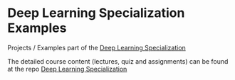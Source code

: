 # Deep Learning Specialization Examples

Projects / Examples part of the [Deep Learning Specialization](https://www.coursera.org/specializations/deep-learning)

The detailed course content (lectures, quiz and assignments) can be found at the repo [Deep Learning Specialization](https://github.com/Mathews-Tom/Deep_Learning_Specialization)
